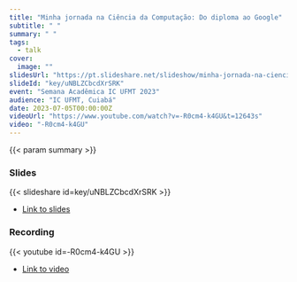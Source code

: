 ```yaml
---
title: "Minha jornada na Ciência da Computação: Do diploma ao Google"
subtitle: " "
summary: " "
tags:
  - talk
cover:
  image: ""
slidesUrl: "https://pt.slideshare.net/slideshow/minha-jornada-na-ciencia-da-computacao-do-diploma-ao-google/271101773"
slideId: "key/uNBLZCbcdXrSRK"
event: "Semana Acadêmica IC UFMT 2023"
audience: "IC UFMT, Cuiabá"
date: 2023-07-05T00:00:00Z
videoUrl: "https://www.youtube.com/watch?v=-R0cm4-k4GU&t=12643s"
video: "-R0cm4-k4GU"
---
```


<!-- truncate -->

{{< param summary >}}
### Slides
{{< slideshare id=key/uNBLZCbcdXrSRK >}}

- [Link to slides](https://pt.slideshare.net/slideshow/minha-jornada-na-ciencia-da-computacao-do-diploma-ao-google/271101773)
### Recording
{{< youtube id=-R0cm4-k4GU >}}
- [Link to video](https://www.youtube.com/watch?v=-R0cm4-k4GU&t=12643s)
